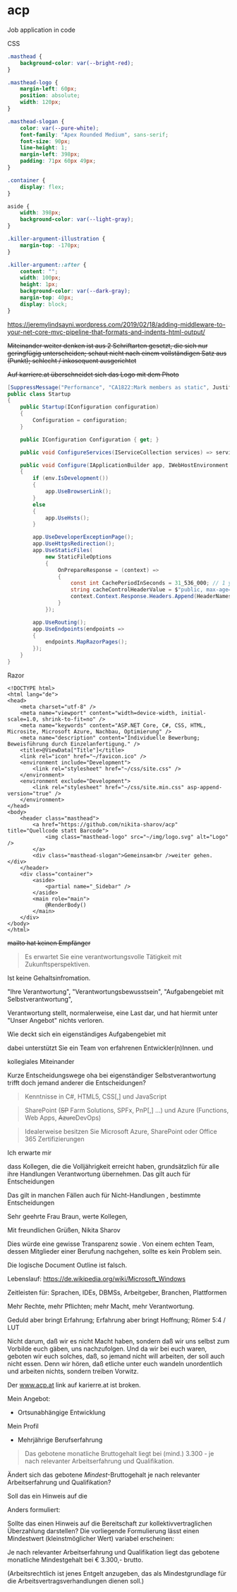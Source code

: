 # acp

Job application in code



CSS

```css
.masthead {
    background-color: var(--bright-red);
}

.masthead-logo {
    margin-left: 60px;
    position: absolute;
    width: 120px;
}

.masthead-slogan {
    color: var(--pure-white);
    font-family: "Apex Rounded Medium", sans-serif;
    font-size: 90px;
    line-height: 1;
    margin-left: 398px;
    padding: 71px 60px 49px;
}

.container {
    display: flex;
}

aside {
    width: 398px;
    background-color: var(--light-gray);
}

.killer-argument-illustration {
    margin-top: -170px;
}

.killer-argument::after {
    content: "";
    width: 100px;
    height: 1px;
    background-color: var(--dark-gray);
    margin-top: 40px;
    display: block;
}
```


https://jeremylindsayni.wordpress.com/2019/02/18/adding-middleware-to-your-net-core-mvc-pipeline-that-formats-and-indents-html-output/

~~Miteinander weiter denken ist aus 2 Schriftarten gesetzt, die sich nur geringfügig unterscheiden; schaut nicht nach einem vollständigen Satz aus (Punkt); schlecht / inkosequent ausgerichtet~~

~~Auf karriere.at überschneidet sich das Logo mit dem Photo~~

```csharp
[SuppressMessage("Performance", "CA1822:Mark members as static", Justification = "Required")]
public class Startup
{
    public Startup(IConfiguration configuration)
    {
        Configuration = configuration;
    }

    public IConfiguration Configuration { get; }

    public void ConfigureServices(IServiceCollection services) => services.AddRazorPages();

    public void Configure(IApplicationBuilder app, IWebHostEnvironment env)
    {
        if (env.IsDevelopment())
        {
            app.UseBrowserLink();
        }
        else
        {
            app.UseHsts();
        }

        app.UseDeveloperExceptionPage();
        app.UseHttpsRedirection();
        app.UseStaticFiles(
            new StaticFileOptions
            {
                OnPrepareResponse = (context) =>
                {
                    const int CachePeriodInSeconds = 31_536_000; // 1 year
                    string cacheControlHeaderValue = $"public, max-age={CachePeriodInSeconds}";
                    context.Context.Response.Headers.Append(HeaderNames.CacheControl, cacheControlHeaderValue);
                }
            });

        app.UseRouting();
        app.UseEndpoints(endpoints =>
        {
            endpoints.MapRazorPages();
        });
    }
}
```

Razor

```cshtml
<!DOCTYPE html>
<html lang="de">
<head>
    <meta charset="utf-8" />
    <meta name="viewport" content="width=device-width, initial-scale=1.0, shrink-to-fit=no" />
    <meta name="keywords" content="ASP.NET Core, C#, CSS, HTML, Microsite, Microsoft Azure, Nachbau, Optimierung" />
    <meta name="description" content="Individuelle Bewerbung; Beweisführung durch Einzelanfertigung." />
    <title>@ViewData["Title"]</title>
    <link rel="icon" href="~/favicon.ico" />
    <environment include="Development">
        <link rel="stylesheet" href="~/css/site.css" />
    </environment>
    <environment exclude="Development">
        <link rel="stylesheet" href="~/css/site.min.css" asp-append-version="true" />
    </environment>
</head>
<body>
    <header class="masthead">
        <a href="https://github.com/nikita-sharov/acp" title="Quellcode statt Barcode">
            <img class="masthead-logo" src="~/img/logo.svg" alt="Logo" />
        </a>        
        <div class="masthead-slogan">Gemeinsam<br />weiter gehen.</div>
    </header>
    <div class="container">
        <aside>
            <partial name="_Sidebar" />
        </aside>
        <main role="main">
            @RenderBody()
        </main>
    </div>
</body>
</html>
```

~~mailto hat keinen Empfänger~~

> Es erwartet Sie eine verantwortungsvolle Tätigkeit mit Zukunftsperspektiven.

Ist keine Gehaltsinfromation.

"Ihre Verantwortung", "Verantwortungsbewusstsein", "Aufgabengebiet mit Selbstverantwortung",

Verantwortung stellt, normalerweise, eine Last dar, und hat hiermit unter "Unser Angebot" nichts verloren.

Wie deckt sich ein eigenständiges Aufgabengebiet mit 

dabei unterstützt Sie ein Team von erfahrenen Entwickler(n)Innen. und

kollegiales Miteinander

Kurze Entscheidungswege oha bei eigenständiger Selbstverantwortung trifft doch jemand anderer die Entscheidungen?

> Kenntnisse in C#, HTML5, CSS[,] und JavaScript

> SharePoint (~~SP~~ Farm Solutions, SPFx, PnP[,] …) und Azure (Functions, Web Apps, ~~Azure~~DevOps)

> Idealerweise besitzen Sie Microsoft Azure, SharePoint oder Office 365 Zertifizierungen



Ich erwarte mir

dass Kollegen, die die Volljährigkeit erreicht haben, grundsätzlich für alle ihre Handlungen Verantwortung übernehmen. Das gilt auch für Entscheidungen

Das gilt in manchen Fällen auch für Nicht-Handlungen
, bestimmte Entscheidungen




Sehr geehrte Frau Braun,
werte Kollegen,


Mit freundlichen Grüßen,
Nikita Sharov


Dies würde eine gewisse Transparenz sowie . Von einem echten Team, dessen Mitglieder einer Berufung nachgehen, sollte es kein Problem sein.

Die logische Document Outline ist falsch.

Lebenslauf: https://de.wikipedia.org/wiki/Microsoft_Windows

Zeitleisten für: Sprachen, IDEs, DBMSs, Arbeitgeber, Branchen, Plattformen

Mehr Rechte, mehr Pflichten; mehr Macht, mehr Verantwortung.

Geduld aber bringt Erfahrung; Erfahrung aber bringt Hoffnung; Römer 5:4 / LUT

Nicht darum, daß wir es nicht Macht haben, sondern daß wir uns selbst zum Vorbilde euch gäben, uns nachzufolgen. Und da wir bei euch waren, geboten wir euch solches, daß, so jemand nicht will arbeiten, der soll auch nicht essen. Denn wir hören, daß etliche unter euch wandeln unordentlich und arbeiten nichts, sondern treiben Vorwitz.

Der www.acp.at link auf karierre.at ist broken.

Mein Angebot:

- Ortsunabhängige Entwicklung

Mein Profil

- Mehrjährige Berufserfahrung

> Das gebotene monatliche Bruttogehalt liegt bei (mind.) 3.300 - je nach relevanter Arbeitserfahrung und Qualifikation.

Ändert sich das gebotene *Mindest*-Bruttogehalt je nach relevanter Arbeitserfahrung und Qualifikation?

Soll das ein Hinweis auf die

Anders formuliert:  

Sollte das einen Hinweis auf die Bereitschaft zur kollektivvertraglichen Überzahlung darstellen? Die vorliegende Formulierung lässt einen Mindestwert (kleinstmöglicher Wert) variabel erscheinen:

Je nach relevanter Arbeitserfahrung und Qualifikation liegt das gebotene monatliche Mindestgehalt bei € 3.300,- brutto.

(Arbeitsrechtlich ist jenes Entgelt anzugeben, das als Mindestgrundlage für die Arbeitsvertragsverhandlungen dienen soll.)
